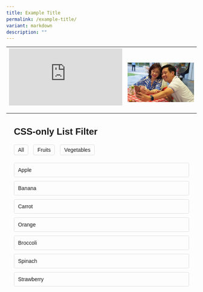 ```yaml
---
title: Example Title
permalink: /example-title/
variant: markdown
description: ""
---
```

<table style="minWidth: 50px">
<colgroup>
<col>
<col>
</colgroup>
<tbody>
<tr>
<th rowspan="1" colspan="1">
<div class="iframe-wrapper">
<iframe style="border:0" allowfullscreen="true" frameborder="0" src="https://www.google.com/maps/embed/v1/place?q=place_id:ChIJ8zLPY8cZ2jEROE-GeGiS7GQ&amp;key=AIzaSyBvDiThTlBoUiIw2vrQBlvwbtQbtRA5BdQ"></iframe>
</div>
<p></p>
</th>
<th rowspan="1" colspan="1">
<p></p>
<div class="isomer-image-wrapper">
<img style="width: 100%" height="auto" width="100%" alt="" src="/images/Capture45.jpg">
</div>
	</th>
</tr>
</tbody>
</table>
<div style="font-family:Arial,sans-serif;max-width:600px;margin:0 auto;padding:20px;">
  <div style="font-size:24px;font-weight:bold;margin-bottom:20px;">CSS-only List Filter</div>
  <div style="margin-bottom:20px;">
    <label style="display:inline-block;padding:5px 10px;border:1px solid #ddd;border-radius:4px;cursor:pointer;margin-right:10px;">
      <input style="display:none;" checked="" name="filter" type="radio">
      All
    </label>
    <label style="display:inline-block;padding:5px 10px;border:1px solid #ddd;border-radius:4px;cursor:pointer;margin-right:10px;">
      <input style="display:none;" name="filter" type="radio">
      Fruits
    </label>
    <label style="display:inline-block;padding:5px 10px;border:1px solid #ddd;border-radius:4px;cursor:pointer;">
      <input style="display:none;" name="filter" type="radio">
      Vegetables
    </label>
  </div>
  <div style="margin-top:20px;">
    <div style="margin-bottom:10px;padding:10px;border:1px solid #ddd;border-radius:4px;" class="item fruit">Apple</div>
    <div style="margin-bottom:10px;padding:10px;border:1px solid #ddd;border-radius:4px;" class="item fruit">Banana</div>
    <div style="margin-bottom:10px;padding:10px;border:1px solid #ddd;border-radius:4px;" class="item vegetable">Carrot</div>
    <div style="margin-bottom:10px;padding:10px;border:1px solid #ddd;border-radius:4px;" class="item fruit">Orange</div>
    <div style="margin-bottom:10px;padding:10px;border:1px solid #ddd;border-radius:4px;" class="item vegetable">Broccoli</div>
    <div style="margin-bottom:10px;padding:10px;border:1px solid #ddd;border-radius:4px;" class="item vegetable">Spinach</div>
    <div style="margin-bottom:10px;padding:10px;border:1px solid #ddd;border-radius:4px;" class="item fruit">Strawberry</div>
  </div>
</div>